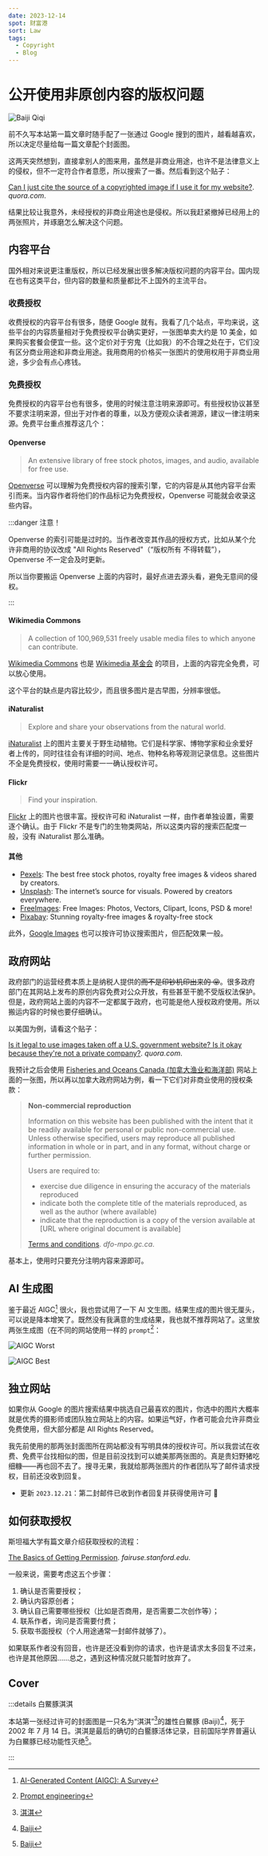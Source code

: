 ```yaml
---
date: 2023-12-14
spot: 财富港
sort: Law
tags:
  - Copyright
  - Blog
---
```


# 公开使用非原创内容的版权问题

![Baiji Qiqi](./baiji-qiqi.jpg "Permitted under [CC BY-SA 3.0](https://creativecommons.org/licenses/by/3.0/). © **Roland Seitre**. [*commons.wikimedia.org*](https://commons.wikimedia.org/w/index.php?curid=95653143).")

前不久写本站第一篇文章时随手配了一张通过 Google 搜到的图片，越看越喜欢，所以决定尽量给每一篇文章配个封面图。

这两天突然想到，直接拿别人的图来用，虽然是非商业用途，也许不是法律意义上的侵权，但不一定符合作者意愿，所以搜索了一番。然后看到这个贴子：

[Can I just cite the source of a copyrighted image if I use it for my website?](https://www.quora.com/Can-I-just-cite-the-source-of-a-copyrighted-image-if-I-use-it-for-my-website). *quora.com*.

结果比较让我意外，未经授权的非商业用途也是侵权。所以我赶紧撤掉已经用上的两张照片，并琢磨怎么解决这个问题。

## 内容平台

国外相对来说更注重版权，所以已经发展出很多解决版权问题的内容平台。国内现在也有这类平台，但内容的数量和质量都比不上国外的主流平台。

### 收费授权

收费授权的内容平台有很多，随便 Google 就有。我看了几个站点，平均来说，这些平台的内容质量相对于免费授权平台确实更好，一张图单卖大约是 10 美金，如果购买套餐会便宜一些。这个定价对于穷鬼（比如我）的不合理之处在于，它们没有区分商业用途和非商业用途。我用商用的价格买一张图片的使用权用于非商业用途，多少会有点心疼钱。

### 免费授权

免费授权的内容平台也有很多，使用的时候注意注明来源即可。有些授权协议甚至不要求注明来源，但出于对作者的尊重，以及方便观众读者溯源，建议一律注明来源。免费平台重点推荐这几个：

#### Openverse

> An extensive library of free stock photos, images, and audio, available for free use.

[Openverse](https://openverse.org/) 可以理解为免费授权内容的搜索引擎，它的内容是从其他内容平台索引而来。当内容作者将他们的作品标记为免费授权，Openverse 可能就会收录这些内容。

:::danger 注意！

Openverse 的索引可能是过时的。当作者改变其作品的授权方式，比如从某个允许非商用的协议改成 "All Rights Reserved"（“版权所有 不得转载”），Openverse 不一定会及时更新。

所以当你要搬运 Openverse 上面的内容时，最好点进去源头看，避免无意间的侵权。

:::

#### Wikimedia Commons

> A collection of 100,969,531 freely usable media files to which anyone can contribute.

[Wikimedia Commons](https://commons.wikimedia.org/wiki/Main_Page) 也是 [Wikimedia 基金会](https://wikimediafoundation.org/) 的项目，上面的内容完全免费，可以放心使用。

这个平台的缺点是内容比较少，而且很多图片是古早图，分辨率很低。

#### iNaturalist

> Explore and share your observations from the natural world.

[iNaturalist](https://www.inaturalist.org) 上的图片主要关于野生动植物。它们是科学家、博物学家和业余爱好者上传的，同时往往会有详细的时间、地点、物种名称等观测记录信息。这些图片不全是免费授权，使用时需要一一确认授权许可。

#### Flickr

> Find your inspiration.

[Flickr](https://www.flickr.com/) 上的图片也很丰富。授权许可和 iNaturalist 一样，由作者单独设置，需要逐个确认。由于 Flickr 不是专门的生物类网站，所以这类内容的搜索匹配度一般，没有 iNaturalist 那么准确。

#### 其他

- [Pexels](https://www.pexels.com/): The best free stock photos, royalty free images & videos shared by creators.
- [Unsplash](https://unsplash.com/): The internet’s source for visuals.
Powered by creators everywhere.
- [FreeImages](https://www.freeimages.com/): Free Images: Photos, Vectors, Clipart, Icons, PSD & more!
- [Pixabay](https://pixabay.com/): Stunning royalty-free images & royalty-free stock

此外，[Google Images](https://www.google.com.hk/imghp) 也可以按许可协议搜索图片，但匹配效果一般。

## 政府网站

政府部门的运营经费本质上是纳税人提供的~~而不是印钞机印出来的 😝~~。很多政府部门在其网站上发布的原创内容免费对公众开放，有些甚至干脆不受版权法保护。但是，政府网站上面的内容不一定都属于政府，也可能是他人授权政府使用。所以搬运内容的时候也要仔细确认。

以美国为例，请看这个贴子：

[Is it legal to use images taken off a U.S. government website? Is it okay because they're not a private company?](https://www.quora.com/Is-it-legal-to-use-images-taken-off-a-U-S-government-website-Is-it-okay-because-theyre-not-a-private-company). *quora.com*.

我预计之后会使用 [Fisheries and Oceans Canada (加拿大渔业和海洋部)](https://www.dfo-mpo.gc.ca/) 网站上面的一张图，所以再以加拿大政府网站为例，看一下它们对非商业使用的授权条款：

> **Non-commercial reproduction**
>
> Information on this website has been published with the intent that it be readily available for personal or public non-commercial use. Unless otherwise specified, users may reproduce all published information in whole or in part, and in any format, without charge or further permission.
>
> Users are required to:
>
> - exercise due diligence in ensuring the accuracy of the materials reproduced
> - indicate both the complete title of the materials reproduced, as well as the author (where available)
> - indicate that the reproduction is a copy of the version available at [URL where original document is available]
>
> [Terms and conditions](https://www.dfo-mpo.gc.ca/terms-conditions-avis-eng.htm). *dfo-mpo.gc.ca*.

基本上，使用时只要充分注明内容来源即可。

## AI 生成图

鉴于最近 AIGC[^aigc] 很火，我也尝试用了一下 AI 文生图。结果生成的图片很无厘头，可以说是降本增笑了。既然没有我满意的生成结果，我也就不推荐网站了。这里放两张生成图（在不同的网站使用一样的 `prompt`[^prompt]：

[^aigc]: [AI-Generated Content (AIGC): A Survey](https://arxiv.org/pdf/2304.06632.pdf)
[^prompt]: [Prompt engineering](https://en.wikipedia.org/wiki/Prompt_engineering)

![AIGC Worst](./aigc-worst.jpg "尾鳍一样的东西在天上飞")

![AIGC Best](./aigc-best.jpg "这张总体合格，但是左边的老兄有三个胸鳍，鲸鱼长相也不太符合指定物种")

## 独立网站

如果你从 Google 的图片搜索结果中挑选自己最喜欢的图片，你选中的图片大概率就是优秀的摄影师或团队独立网站上的内容。如果运气好，作者可能会允许非商业免费使用，但大部分都是 All Rights Reserved。

我先前使用的那两张封面图所在网站都没有写明具体的授权许可。所以我尝试在收费、免费平台找相似的图，但是目前没找到可以媲美那两张图的。真是贵妇野猪吃细糠——再也回不去了。搜寻无果，我就给那两张图片的作者团队写了邮件请求授权，目前还没收到回复。

- 更新 `2023.12.21`：第二封邮件已收到作者回复并获得使用许可 🎉

## 如何获取授权

斯坦福大学有篇文章介绍获取授权的流程：

[The Basics of Getting Permission](https://fairuse.stanford.edu/overview/introduction/getting-permission/). *fairuse.stanford.edu*.

一般来说，需要考虑这五个步骤：

1. 确认是否需要授权；
2. 确认内容原创者；
3. 确认自己需要哪些授权（比如是否商用，是否需要二次创作等）；
4. 联系作者，询问是否需要付费；
5. 获取书面授权（个人用途通常一封邮件就够了）。

如果联系作者没有回音，也许是还没看到你的请求，也许是请求太多回复不过来，也许是其他原因……总之，遇到这种情况就只能暂时放弃了。

## Cover

:::details 白鱀豚淇淇

本站第一张经过许可的封面图是一只名为“淇淇”[^qiqi]的雄性白鱀豚 (Baiji)[^baiji]，死于 2002 年 7 月 14 日。淇淇是最后的确切的白𬶨豚活体记录，目前国际学界普遍认为白鱀豚已经功能性灭绝[^baiji]。

:::

[^qiqi]: [淇淇](https://zh.wikipedia.org/wiki/淇淇)
[^baiji]: [Baiji](https://en.wikipedia.org/wiki/Baiji)
